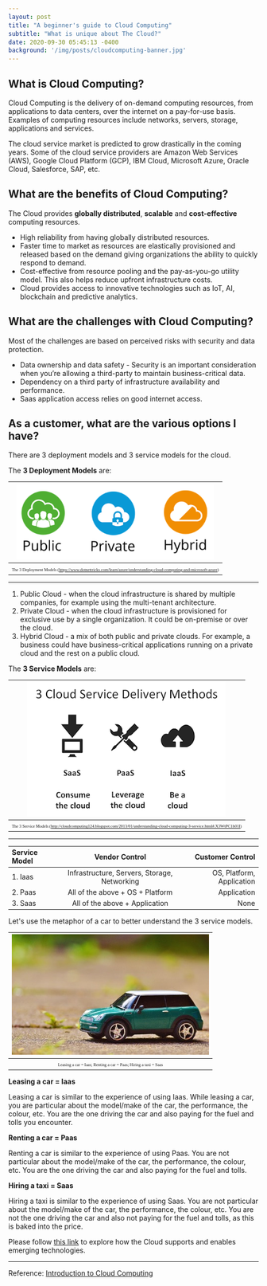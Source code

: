 ```yaml
---
layout: post
title: "A beginner's guide to Cloud Computing"
subtitle: "What is unique about The Cloud?"
date: 2020-09-30 05:45:13 -0400
background: '/img/posts/cloudcomputing-banner.jpg'
---
```


## What is Cloud Computing?

Cloud Computing is the delivery of on-demand computing resources, from applications to data centers, over the internet on a pay-for-use basis. Examples of computing resources include networks, servers, storage, applications and services. 

The cloud service market is predicted to grow drastically in the coming years. Some of the cloud service providers are Amazon Web Services (AWS), Google Cloud Platform (GCP), IBM Cloud, Microsoft Azure, Oracle Cloud, Salesforce, SAP, etc.


## What are the benefits of Cloud Computing?

The Cloud provides **globally distributed**, **scalable** and **cost-effective** computing resources.

* High reliability from having globally distributed resources.
* Faster time to market as resources are elastically provisioned and released based on the demand giving organizations the ability to quickly respond to demand.  
* Cost-effective from resource pooling and the pay-as-you-go utility model. This also helps reduce upfront infrastructure costs. 
* Cloud provides access to innovative technologies such as IoT, AI, blockchain and predictive analytics. 



## What are the challenges with Cloud Computing?

Most of the challenges are based on perceived risks with security and data protection.

* Data ownership and data safety - Security is an important consideration when you’re allowing a third-party to maintain
business-critical data.
* Dependency on a third party of infrastructure availability and performance. 
* Saas application access relies on good internet access. 

## As a customer, what are the various options I have? 

There are 3 deployment models and 3 service models for the cloud.

The **3 Deployment Models** are:

|![](/img/posts/cloudcomputing-deploymentmodels.png)| 
|:--:| 
| <span style="font-family:Papyrus; font-size:.6em;">The 3 Deployment Models (https://www.dotnettricks.com/learn/azure/understanding-cloud-computing-and-microsoft-azure)</span>|

-----

1. Public Cloud - when the cloud infrastructure is shared by multiple companies, for example using the multi-tenant architecture.
2. Private Cloud - when the cloud infrastructure is provisioned for exclusive use by a single organization. It could be on-premise or over the cloud.
3. Hybrid Cloud - a mix of both public and private clouds. For example, a business could have business-critical applications running on a private cloud and the rest on a public cloud.

The **3 Service Models** are:

|![](/img/posts/cloudcomputing-servicemodels.png)| 
|:--:| 
| <span style="font-family:Papyrus; font-size:.6em;">The 3 Service Models (http://cloudcomputing124.blogspot.com/2013/01/understanding-cloud-computing-3-service.html#.X3WtPC1h01I)</span>|

------


| Service Model  | Vendor Control     | Customer Control     |
| :------------- | :----------: | -----------: |
| 1. Iaas        | Infrastructure, Servers, Storage, Networking   | OS, Platform, Application|
| 2. Paas        | All of the above + OS + Platform | Application |
| 3. Saas        | All of the above + Application | None |

Let's use the metaphor of a car to better understand the 3 service models. 

|![](/img/posts/cloudcomputing-car.jpg)| 
|:--:| 
| <span style="font-family:Papyrus; font-size:.6em;">Leasing a car = Iaas; Renting a car = Paas; Hiring a taxi = Saas</span>|

**Leasing a car = Iaas**

Leasing a car is similar to the experience of using Iaas. While leasing a car, you are particular about the model/make of the car, the performance, the colour, etc. You are the one driving the car and also paying for the fuel and tolls you encounter.

**Renting a car = Paas**

Renting a car is similar to the experience of using Paas. You are not particular about the model/make of the car, the performance, the colour, etc. You are the one driving the car and also paying for the fuel and tolls.

**Hiring a taxi = Saas**

Hiring a taxi is similar to the experience of using Saas. You are not particular about the model/make of the car, the performance, the colour, etc. You are not the one driving the car and also not paying for the fuel and tolls, as this is baked into the price.

Please follow [this link](https://sheia.github.io/2020/10/03/cloudcomputingandemergingtech.html) to explore how the Cloud supports and enables emerging technologies.

----

Reference: [Introduction to Cloud Computing](https://courses.edx.org/courses/course-v1:IBM+CC0101EN+2T2020/course/)